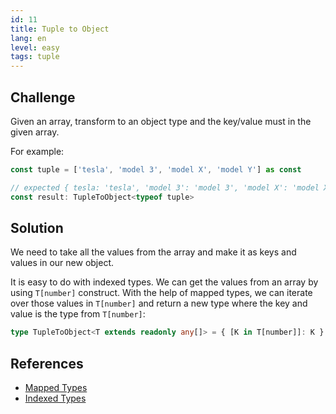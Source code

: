 ```yaml
---
id: 11
title: Tuple to Object
lang: en
level: easy
tags: tuple
---
```


## Challenge

Given an array, transform to an object type and the key/value must in the given array.

For example:

```ts
const tuple = ['tesla', 'model 3', 'model X', 'model Y'] as const

// expected { tesla: 'tesla', 'model 3': 'model 3', 'model X': 'model X', 'model Y': 'model Y'}
const result: TupleToObject<typeof tuple>
```

## Solution

We need to take all the values from the array and make it as keys and values in our new object.

It is easy to do with indexed types.
We can get the values from an array by using `T[number]` construct.
With the help of mapped types, we can iterate over those values in `T[number]` and return a new type where the key and value is the type from `T[number]`:

```ts
type TupleToObject<T extends readonly any[]> = { [K in T[number]]: K }
```

## References

- [Mapped Types](https://www.typescriptlang.org/docs/handbook/advanced-types.html#mapped-types)
- [Indexed Types](https://www.typescriptlang.org/docs/handbook/2/indexed-access-types.html)
